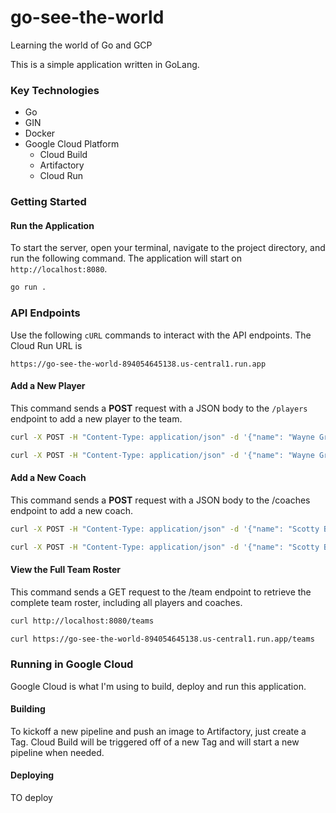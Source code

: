 # go-see-the-world
Learning the world of Go and GCP

This is a simple application written in GoLang.

### Key Technologies

- Go
- GIN
- Docker
- Google Cloud Platform
  - Cloud Build
  - Artifactory
  - Cloud Run

### Getting Started

#### Run the Application

To start the server, open your terminal, navigate to the project directory, and run the following command. The application will start on `http://localhost:8080`.

```bash
go run .
```

### API Endpoints

Use the following `cURL` commands to interact with the API endpoints. The Cloud Run URL is

```
https://go-see-the-world-894054645138.us-central1.run.app
```

#### Add a New Player

This command sends a **POST** request with a JSON body to the `/players` endpoint to add a new player to the team.

```bash
curl -X POST -H "Content-Type: application/json" -d '{"name": "Wayne Gretzky", "position": "Center"}' http://localhost:8080/players
```

```bash
curl -X POST -H "Content-Type: application/json" -d '{"name": "Wayne Gretzky", "position": "Center"}' https://go-see-the-world-894054645138.us-central1.run.app/players
```

#### Add a New Coach

This command sends a **POST** request with a JSON body to the /coaches endpoint to add a new coach.

```bash
curl -X POST -H "Content-Type: application/json" -d '{"name": "Scotty Bowman", "position": "Head Coach"}' http://localhost:8080/coaches
```

```bash
curl -X POST -H "Content-Type: application/json" -d '{"name": "Scotty Bowman", "position": "Head Coach"}' https://go-see-the-world-894054645138.us-central1.run.app/coaches
```

#### View the Full Team Roster

This command sends a GET request to the /team endpoint to retrieve the complete team roster, including all players and coaches.

```bash
curl http://localhost:8080/teams
```

```bash
curl https://go-see-the-world-894054645138.us-central1.run.app/teams
```

### Running in Google Cloud

Google Cloud is what I'm using to build, deploy and run this application.

#### Building

To kickoff a new pipeline and push an image to Artifactory, just create a Tag. Cloud Build will be triggered off of 
a new Tag and will start a new pipeline when needed.

#### Deploying

TO deploy

